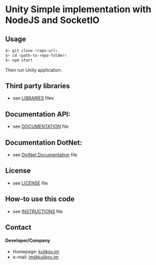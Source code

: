 Unity Simple implementation with NodeJS and SocketIO
====================================================

## Usage
```bash
$> git clone <repo-url>
$> cd <path-to-repo-folder>
$> npm start
```

Then run Unity application.

## Third party libraries
* see [LIBRARIES](LIBRARIES.md) files

## Documentation API:
* see [DOCUMENTATION](DOCUMENTATION.md) file

## Documentation DotNet:
* see [DotNet Documentation](https://www.dropbox.com/s/3ux89lyv75810mo/SocketIODotNet.pdf?dl=0) file

## License 
* see [LICENSE](LICENSE) file

## How-to use this code
* see [INSTRUCTIONS](INSTRUCTIONS.md) file

## Contact
#### Developer/Company
* Homepage: [kulikov.im](https://kulikov.im/) 
* e-mail: im@kulikov.im